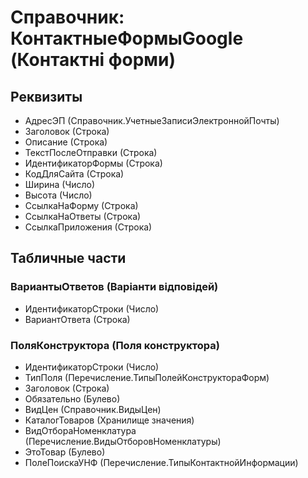 ﻿# Справочник: КонтактныеФормыGoogle (Контактні форми)

## Реквизиты

- АдресЭП (Справочник.УчетныеЗаписиЭлектроннойПочты)
- Заголовок (Строка)
- Описание (Строка)
- ТекстПослеОтправки (Строка)
- ИдентификаторФормы (Строка)
- КодДляСайта (Строка)
- Ширина (Число)
- Высота (Число)
- СсылкаНаФорму (Строка)
- СсылкаНаОтветы (Строка)
- СсылкаПриложения (Строка)

## Табличные части

### ВариантыОтветов (Варіанти відповідей)

- ИдентификаторСтроки (Число)
- ВариантОтвета (Строка)

### ПоляКонструктора (Поля конструктора)

- ИдентификаторСтроки (Число)
- ТипПоля (Перечисление.ТипыПолейКонструктораФорм)
- Заголовок (Строка)
- Обязательно (Булево)
- ВидЦен (Справочник.ВидыЦен)
- КаталогТоваров (Хранилище значения)
- ВидОтбораНоменклатура (Перечисление.ВидыОтборовНоменклатуры)
- ЭтоТовар (Булево)
- ПолеПоискаУНФ (Перечисление.ТипыКонтактнойИнформации)

